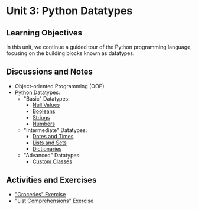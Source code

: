 # Unit 3: Python Datatypes

## Learning Objectives

In this unit, we continue a guided tour of the Python programming language, focusing on the building blocks known as datatypes.

## Discussions and Notes

  + Object-oriented Programming (OOP)
  + [Python Datatypes](/notes/python/datatypes):
    + "Basic" Datatypes:
      + [Null Values](/notes/python/datatypes/none.md)
      + [Booleans](/notes/python/datatypes/booleans.md)
      + [Strings](/notes/python/datatypes/strings.md)
      + [Numbers](/notes/python/datatypes/numbers.md)
    + "Intermediate" Datatypes:
      + [Dates and Times](/notes/python/datatypes/dates.md)
      + [Lists and Sets](/notes/python/datatypes/lists.md)
      + [Dictionaries](/notes/python/datatypes/dictionaries.md)
    + "Advanced" Datatypes:
      + [Custom Classes](/notes/python/datatypes/classes.md)

## Activities and Exercises

  + ["Groceries" Exercise](/exercises/groceries/README.md)
  + ["List Comprehensions" Exercise](/exercises/list-comprehensions/README.md)
